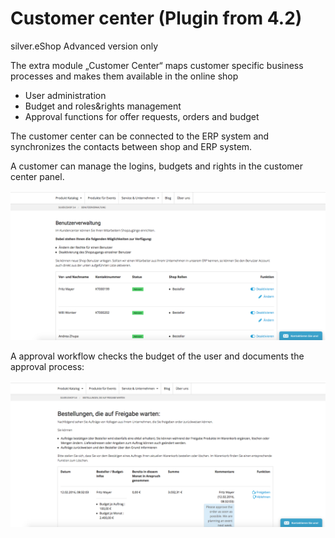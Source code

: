 # Customer center (Plugin from 4.2) 

silver.eShop Advanced version only  

The extra module „Customer Center“ maps customer specific business processes and makes them available in the online shop

  - User administration 
  - Budget and roles\&rights management
  - Approval functions for offer requests, orders and budget

The customer center can be connected to the ERP system and synchronizes the contacts between shop and ERP system.

A customer can manage the logins, budgets and rights in the customer center panel.

![](img/customer_center.png)

A approval workflow checks the budget of the user and documents the approval process:

![](img/customer_center_approval.png)
